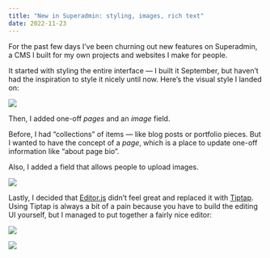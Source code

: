 ```yaml
---
title: "New in Superadmin: styling, images, rich text"
date: 2022-11-23
---
```


For the past few days I’ve been churning out new features on Superadmin, a CMS I built for my own projects and websites I make for people.

It started with styling the entire interface — I built it September, but haven’t had the inspiration to style it nicely until now. Here’s the visual style I landed on:

![](/posts/superadmin-styled/image.png)

Then, I added one-off _pages_ and an _image_ field.

Before, I had “collections” of items — like blog posts or portfolio pieces. But I wanted to have the concept of a _page_, which is a place to update one-off information like “about page bio”.

Also, I added a field that allows people to upload images.

![](/posts/superadmin-styled/image-1.png)

Lastly, I decided that [Editor.js](https://editorjs.io) didn’t feel great and replaced it with [Tiptap](https://tiptap.dev). Using Tiptap is always a bit of a pain because you have to build the editing UI yourself, but I managed to put together a fairly nice editor:

![](/posts/superadmin-styled/image-2.png)

![](/posts/superadmin-styled/image-3.png)

